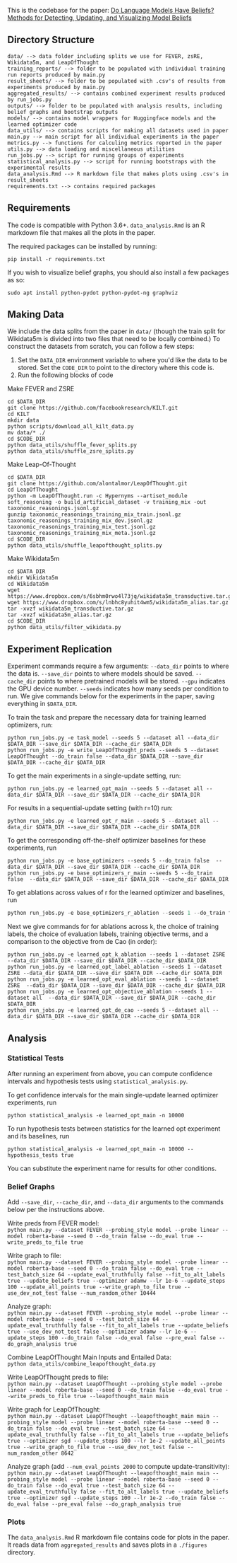 This is the codebase for the paper: [Do Language Models Have Beliefs? Methods for Detecting, Updating, and Visualizing Model Beliefs](https://arxiv.org/pdf/2111.13654.pdf)

## Directory Structure

```
data/ --> data folder including splits we use for FEVER, zsRE, Wikidata5m, and LeapOfThought
training_reports/ --> folder to be populated with individual training run reports produced by main.py
result_sheets/ --> folder to be populated with .csv's of results from experiments produced by main.py
aggregated_results/ --> contains combined experiment results produced by run_jobs.py
outputs/ --> folder to be populated with analysis results, including belief graphs and bootstrap outputs
models/ --> contains model wrappers for Huggingface models and the learned optimizer code
data_utils/ --> contains scripts for making all datasets used in paper
main.py --> main script for all individual experiments in the paper
metrics.py --> functions for calculing metrics reported in the paper
utils.py --> data loading and miscellaneous utilities
run_jobs.py --> script for running groups of experiments
statistical_analysis.py --> script for running bootstraps with the experimental results
data_analysis.Rmd --> R markdown file that makes plots using .csv's in result_sheets
requirements.txt --> contains required packages
```

## Requirements

The code is compatible with Python 3.6+. `data_analysis.Rmd` is an R markdown file that makes all the plots in the paper.

The required packages can be installed by running:

`pip install -r requirements.txt`

If you wish to visualize belief graphs, you should also install a few packages as so:

`sudo apt install python-pydot python-pydot-ng graphviz`

## Making Data

We include the data splits from the paper in `data/` (though the train split for Wikidata5m is divided into two files that need to be locally combined.) To construct the datasets from scratch, you can follow a few steps:

1. Set the `DATA_DIR` environment variable to where you'd like the data to be stored. Set the `CODE_DIR` to point to the directory where this code is.
2. Run the following blocks of code

Make FEVER and ZSRE 
```
cd $DATA_DIR
git clone https://github.com/facebookresearch/KILT.git
cd KILT
mkdir data
python scripts/download_all_kilt_data.py
mv data/* ./
cd $CODE_DIR
python data_utils/shuffle_fever_splits.py
python data_utils/shuffle_zsre_splits.py
```

Make Leap-Of-Thought  
```
cd $DATA_DIR
git clone https://github.com/alontalmor/LeapOfThought.git
cd LeapOfThought
python -m LeapOfThought.run -c Hypernyms --artiset_module soft_reasoning -o build_artificial_dataset -v training_mix -out taxonomic_reasonings.jsonl.gz
gunzip taxonomic_reasonings_training_mix_train.jsonl.gz taxonomic_reasonings_training_mix_dev.jsonl.gz taxonomic_reasonings_training_mix_test.jsonl.gz taxonomic_reasonings_training_mix_meta.jsonl.gz
cd $CODE_DIR
python data_utils/shuffle_leapofthought_splits.py
```

Make Wikidata5m  
```
cd $DATA_DIR
mkdir Wikidata5m
cd Wikidata5m
wget https://www.dropbox.com/s/6sbhm0rwo4l73jq/wikidata5m_transductive.tar.gz
wget https://www.dropbox.com/s/lnbhc8yuhit4wm5/wikidata5m_alias.tar.gz
tar -xvzf wikidata5m_transductive.tar.gz
tar -xvzf wikidata5m_alias.tar.gz
cd $CODE_DIR
python data_utils/filter_wikidata.py
```

## Experiment Replication

Experiment commands require a few arguments: `--data_dir` points to where the data is. `--save_dir` points to where models should be saved. `--cache_dir` points to where pretrained models will be stored. `--gpu` indicates the GPU device number. `--seeds` indicates how many seeds per condition to run. We give commands below for the experiments in the paper, saving everything in `$DATA_DIR`.

To train the task and prepare the necessary data for training learned optimizers, run:

```
python run_jobs.py -e task_model --seeds 5 --dataset all --data_dir $DATA_DIR --save_dir $DATA_DIR --cache_dir $DATA_DIR
python run_jobs.py -e write_LeapOfThought_preds --seeds 5 --dataset LeapOfThought --do_train false --data_dir $DATA_DIR --save_dir $DATA_DIR --cache_dir $DATA_DIR
```

To get the main experiments in a single-update setting, run:

`python run_jobs.py -e learned_opt_main --seeds 5 --dataset all --data_dir $DATA_DIR --save_dir $DATA_DIR --cache_dir $DATA_DIR`

For results in a sequential-update setting (with r=10) run:

`python run_jobs.py -e learned_opt_r_main --seeds 5 --dataset all --data_dir $DATA_DIR --save_dir $DATA_DIR --cache_dir $DATA_DIR`

To get the corresponding off-the-shelf optimizer baselines for these experiments, run

```
python run_jobs.py -e base_optimizers --seeds 5 --do_train false  --data_dir $DATA_DIR --save_dir $DATA_DIR --cache_dir $DATA_DIR
python run_jobs.py -e base_optimizers_r_main --seeds 5 --do_train false  --data_dir $DATA_DIR --save_dir $DATA_DIR --cache_dir $DATA_DIR
```

To get ablations across values of r for the learned optimizer and baselines, run

```python run_jobs.py -e learned_opt_r_ablation --seeds 1 --data_dir $DATA_DIR --save_dir $DATA_DIR --cache_dir $DATA_DIR
python run_jobs.py -e base_optimizers_r_ablation --seeds 1 --do_train false  --data_dir $DATA_DIR --save_dir $DATA_DIR --cache_dir $DATA_DIR
```

Next we give commands for for ablations across k, the choice of training labels, the choice of evaluation labels, training objective terms, and a comparison to the objective from de Cao (in order):

```
python run_jobs.py -e learned_opt_k_ablation --seeds 1 --dataset ZSRE  --data_dir $DATA_DIR --save_dir $DATA_DIR --cache_dir $DATA_DIR
python run_jobs.py -e learned_opt_label_ablation --seeds 1 --dataset ZSRE --data_dir $DATA_DIR --save_dir $DATA_DIR --cache_dir $DATA_DIR
python run_jobs.py -e learned_opt_eval_ablation --seeds 1 --dataset ZSRE  --data_dir $DATA_DIR --save_dir $DATA_DIR --cache_dir $DATA_DIR
python run_jobs.py -e learned_opt_objective_ablation --seeds 1 --dataset all  --data_dir $DATA_DIR --save_dir $DATA_DIR --cache_dir $DATA_DIR
python run_jobs.py -e learned_opt_de_cao --seeds 5 --dataset all --data_dir $DATA_DIR --save_dir $DATA_DIR --cache_dir $DATA_DIR
```

## Analysis

### Statistical Tests

After running an experiment from above, you can compute confidence intervals and hypothesis tests using `statistical_analysis.py`.

To get confidence intervals for the main single-update learned optimizer experiments, run

`python statistical_analysis -e learned_opt_main -n 10000`

To run hypothesis tests between statistics for the learned opt experiment and its baselines, run

`python statistical_analysis -e learned_opt_main -n 10000 --hypothesis_tests true`

You can substitute the experiment name for results for other conditions.

### Belief Graphs

Add `--save_dir`, `--cache_dir`, and `--data_dir` arguments to the commands below per the instructions above.

Write preds from FEVER model:  
`python main.py --dataset FEVER --probing_style model --probe linear --model roberta-base --seed 0 --do_train false --do_eval true --write_preds_to_file true`

Write graph to file:  
`python main.py --dataset FEVER --probing_style model --probe linear --model roberta-base --seed 0 --do_train false --do_eval true --test_batch_size 64 --update_eval_truthfully false --fit_to_alt_labels true --update_beliefs true --optimizer adamw --lr 1e-6 --update_steps 100 --update_all_points true --write_graph_to_file true --use_dev_not_test false --num_random_other 10444`

Analyze graph:  
`python main.py --dataset FEVER --probing_style model --probe linear --model roberta-base --seed 0 --test_batch_size 64 --update_eval_truthfully false --fit_to_alt_labels true --update_beliefs true --use_dev_not_test false --optimizer adamw --lr 1e-6 --update_steps 100 --do_train false --do_eval false --pre_eval false --do_graph_analysis true`

Combine LeapOfThought Main Inputs and Entailed Data:  
`python data_utils/combine_leapofthought_data.py`

Write LeapOfThought preds to file:  
`python main.py --dataset LeapOfThought --probing_style model --probe linear --model roberta-base --seed 0 --do_train false --do_eval true --write_preds_to_file true --leapofthought_main main`

Write graph for LeapOfThought:  
`python main.py --dataset LeapOfThought --leapofthought_main main --probing_style model --probe linear --model roberta-base --seed 0 --do_train false --do_eval true --test_batch_size 64 --update_eval_truthfully false --fit_to_alt_labels true --update_beliefs true --optimizer sgd --update_steps 100 --lr 1e-2 --update_all_points true --write_graph_to_file true --use_dev_not_test false --num_random_other 8642`

Analyze graph (add `--num_eval_points 2000` to compute update-transitivity):  
`python main.py --dataset LeapOfThought --leapofthought_main main --probing_style model --probe linear --model roberta-base --seed 0 --do_train false --do_eval true --test_batch_size 64 --update_eval_truthfully false --fit_to_alt_labels true --update_beliefs true --optimizer sgd --update_steps 100 --lr 1e-2 --do_train false --do_eval false --pre_eval false --do_graph_analysis true`

### Plots

The `data_analysis.Rmd` R markdown file contains code for plots in the paper. It reads data from `aggregated_results` and saves plots in a `./figures` directory.
